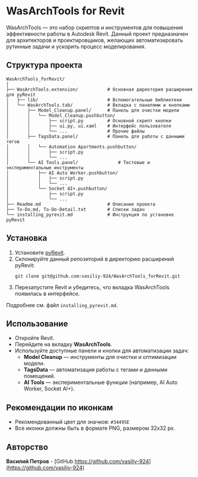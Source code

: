 # WasArchTools for Revit

WasArchTools — это набор скриптов и инструментов для повышения эффективности работы в Autodesk Revit. Данный проект предназначен для архитекторов и проектировщиков, желающих автоматизировать рутинные задачи и ускорить процесс моделирования.

## Структура проекта

```
WasArchTools_forRevit/
│
├── WasArchTools.extension/           # Основная директория расширения для pyRevit
│   ├── lib/                          # Вспомогательные библиотеки
│   └── WasArchTools.tab/             # Вкладка с панелями и кнопками
│       ├── Model_Cleanup.panel/      # Панель для очистки модели
│       │   └── Model_Cleanup.pushbutton/
│       │       ├── script.py         # Основной скрипт кнопки
│       │       ├── ui.py, ui.xaml    # Интерфейс пользователя
│       │       └── ...               # Прочие файлы
│       ├── TagsData.panel/           # Панель для работы с данными тегов
│       │   └── Automation Apartments.pushbutton/
│       │       ├── script.py
│       │       └── ...
│       └── AI Tools.panel/               # Тестовые и экспериментальные инструменты
│           ├── AI Auto Worker.pushbutton/
│           │   ├── script.py
│           │   └── ...
│           └── Socket AI+.pushbutton/
│               ├── script.py
│               └── ...
├── Readme.md                         # Описание проекта
├── To-Do.md, To-Do-Detail.txt        # Списки задач
└── installing_pyrevit.md             # Инструкция по установке pyRevit
```

## Установка

1. Установите [pyRevit](https://github.com/pyrevitlabs/pyRevit/releases).
2. Склонируйте данный репозиторий в директорию расширений pyRevit:
   ```
   git clone git@github.com:vasiliy-924/WasArchTools_forRevit.git
   ```
3. Перезапустите Revit и убедитесь, что вкладка WasArchTools появилась в интерфейсе.

Подробнее см. файл `installing_pyrevit.md`.

## Использование

- Откройте Revit.
- Перейдите на вкладку **WasArchTools**.
- Используйте доступные панели и кнопки для автоматизации задач:
  - **Model Cleanup** — инструменты для очистки и оптимизации модели.
  - **TagsData** — автоматизация работы с тегами и данными помещений.
  - **AI Tools** — экспериментальные функции (например, AI Auto Worker, Socket AI+).

## Рекомендации по иконкам

- Рекомендованный цвет для значков: `#34495E`
- Все иконки должны быть в формате PNG, размером 32x32 px.


## Авторство

**Василий Петров** - [GitHub https://github.com/vasiliy-924](https://github.com/vasiliy-924)